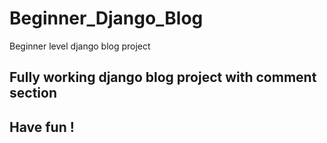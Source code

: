 # Beginner_Django_Blog
Beginner level django blog project


## Fully working django blog project with comment section

## Have fun !
